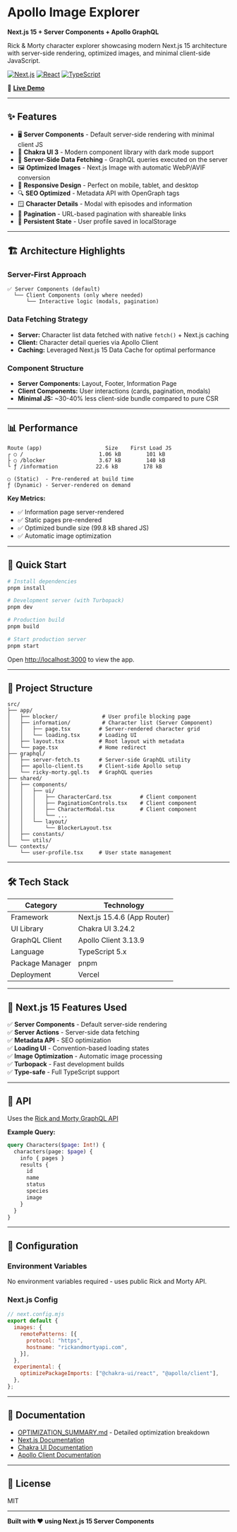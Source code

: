 # Apollo Image Explorer

**Next.js 15 + Server Components + Apollo GraphQL**

Rick & Morty character explorer showcasing modern Next.js 15 architecture with server-side rendering, optimized images, and minimal client-side JavaScript.

[![Next.js](https://img.shields.io/badge/Next.js-15.4.6-black)](https://nextjs.org/)
[![React](https://img.shields.io/badge/React-19-blue)](https://react.dev/)
[![TypeScript](https://img.shields.io/badge/TypeScript-5.x-blue)](https://www.typescriptlang.org/)

🚀 **[Live Demo](https://apollo-image-explorer.vercel.app/information)**

---

## ✨ Features

- 🖥️ **Server Components** - Default server-side rendering with minimal client JS
- 🎨 **Chakra UI 3** - Modern component library with dark mode support
- 🚀 **Server-Side Data Fetching** - GraphQL queries executed on the server
- 🖼️ **Optimized Images** - Next.js Image with automatic WebP/AVIF conversion
- 📱 **Responsive Design** - Perfect on mobile, tablet, and desktop
- 🔍 **SEO Optimized** - Metadata API with OpenGraph tags
- 🪟 **Character Details** - Modal with episodes and information
- 📄 **Pagination** - URL-based pagination with shareable links
- 💾 **Persistent State** - User profile saved in localStorage

---

## 🏗️ Architecture Highlights

### Server-First Approach
```
✅ Server Components (default)
  └── Client Components (only where needed)
      └── Interactive logic (modals, pagination)
```

### Data Fetching Strategy
- **Server:** Character list data fetched with native `fetch()` + Next.js caching
- **Client:** Character detail queries via Apollo Client
- **Caching:** Leveraged Next.js 15 Data Cache for optimal performance

### Component Structure
- **Server Components:** Layout, Footer, Information Page
- **Client Components:** User interactions (cards, pagination, modals)
- **Minimal JS:** ~30-40% less client-side bundle compared to pure CSR

---

## 📊 Performance

```
Route (app)                    Size    First Load JS
┌ ○ /                        1.06 kB        101 kB
├ ○ /blocker                 3.67 kB        140 kB
└ ƒ /information            22.6 kB        178 kB

○ (Static)  - Pre-rendered at build time
ƒ (Dynamic) - Server-rendered on demand
```

**Key Metrics:**
- ✅ Information page server-rendered
- ✅ Static pages pre-rendered
- ✅ Optimized bundle size (99.8 kB shared JS)
- ✅ Automatic image optimization

---

## 🚀 Quick Start

```bash
# Install dependencies
pnpm install

# Development server (with Turbopack)
pnpm dev

# Production build
pnpm build

# Start production server
pnpm start
```

Open [http://localhost:3000](http://localhost:3000) to view the app.

---

## 📁 Project Structure

```
src/
├── app/
│   ├── blocker/              # User profile blocking page
│   ├── information/          # Character list (Server Component)
│   │   ├── page.tsx         # Server-rendered character grid
│   │   └── loading.tsx      # Loading UI
│   ├── layout.tsx           # Root layout with metadata
│   └── page.tsx             # Home redirect
├── graphql/
│   ├── server-fetch.ts      # Server-side GraphQL utility
│   ├── apollo-client.ts     # Client-side Apollo setup
│   └── ricky-morty.gql.ts   # GraphQL queries
├── shared/
│   ├── components/
│   │   ├── ui/
│   │   │   ├── CharacterCard.tsx         # Client component
│   │   │   ├── PaginationControls.tsx    # Client component
│   │   │   ├── CharacterModal.tsx        # Client component
│   │   │   └── ...
│   │   └── layout/
│   │       └── BlockerLayout.tsx
│   ├── constants/
│   └── utils/
└── contexts/
    └── user-profile.tsx     # User state management
```

---

## 🛠️ Tech Stack

| Category | Technology |
|----------|-----------|
| Framework | Next.js 15.4.6 (App Router) |
| UI Library | Chakra UI 3.24.2 |
| GraphQL Client | Apollo Client 3.13.9 |
| Language | TypeScript 5.x |
| Package Manager | pnpm |
| Deployment | Vercel |

---

## 🎯 Next.js 15 Features Used

✅ **Server Components** - Default server-side rendering  
✅ **Server Actions** - Server-side data fetching  
✅ **Metadata API** - SEO optimization  
✅ **Loading UI** - Convention-based loading states  
✅ **Image Optimization** - Automatic image processing  
✅ **Turbopack** - Fast development builds  
✅ **Type-safe** - Full TypeScript support  

---

## 📝 API

Uses the [Rick and Morty GraphQL API](https://rickandmortyapi.com/graphql)

**Example Query:**
```graphql
query Characters($page: Int!) {
  characters(page: $page) {
    info { pages }
    results {
      id
      name
      status
      species
      image
    }
  }
}
```

---

## 🔧 Configuration

### Environment Variables
No environment variables required - uses public Rick and Morty API.

### Next.js Config
```javascript
// next.config.mjs
export default {
  images: {
    remotePatterns: [{
      protocol: "https",
      hostname: "rickandmortyapi.com",
    }],
  },
  experimental: {
    optimizePackageImports: ["@chakra-ui/react", "@apollo/client"],
  },
};
```

---

## 📖 Documentation

- [OPTIMIZATION_SUMMARY.md](./OPTIMIZATION_SUMMARY.md) - Detailed optimization breakdown
- [Next.js Documentation](https://nextjs.org/docs)
- [Chakra UI Documentation](https://www.chakra-ui.com/)
- [Apollo Client Documentation](https://www.apollographql.com/docs/react/)

---

## 📄 License

MIT

---

**Built with ❤️ using Next.js 15 Server Components**
